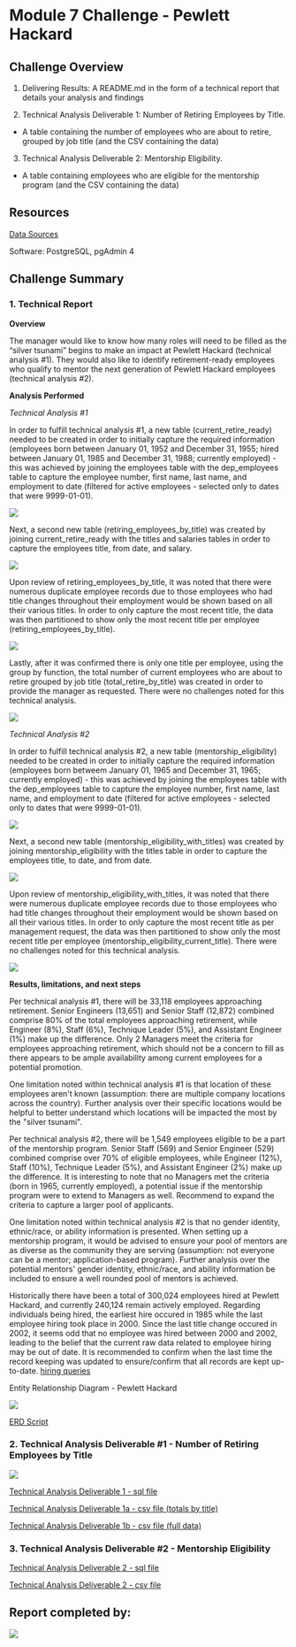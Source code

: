 # Module 7 Challenge - Pewlett Hackard

## Challenge Overview

1.  Delivering Results: A README.md in the form of a technical report that details your analysis and findings

2.  Technical Analysis Deliverable 1: Number of Retiring Employees by Title. 
- A table containing the number of employees who are about to retire, grouped by job title (and the CSV containing the data)

3.  Technical Analysis Deliverable 2: Mentorship Eligibility. 
- A table containing employees who are eligible for the mentorship program (and the CSV containing the data)

## Resources

[Data Sources](data)

Software: PostgreSQL, pgAdmin 4

## Challenge Summary

### 1. Technical Report

**Overview**

The manager would like to know how many roles will need to be filled as the “silver tsunami” begins to make an impact at Pewlett Hackard (technical analysis #1). They would also like to identify retirement-ready employees who qualify to mentor the next generation of Pewlett Hackard employees (technical analysis #2). 

**Analysis Performed**

*Technical Analysis #1*

In order to fulfill technical analysis #1, a new table (current_retire_ready) needed to be created in order to initially capture the required information (employees born between January 01, 1952 and December 31, 1955; hired between January 01, 1985 and December 31, 1988; currently employed) - this was achieved by joining the employees table with the dep_employees table to capture the employee number, first name, last name, and employment to date (filtered for active employees - selected only to dates that were 9999-01-01).

![](images/TA1_01.PNG)

Next, a second new table (retiring_employees_by_title) was created by joining current_retire_ready with the titles and salaries tables in order to capture the employees title, from date, and salary. 

![](images/TA1_02.PNG)

Upon review of retiring_employees_by_title, it was noted that there were numerous duplicate employee records due to those employees who had title changes throughout their employment would be shown based on all their various titles. In order to only capture the most recent title, the data was then partitioned to show only the most recent title per employee (retiring_employees_by_title). 

![](images/TA1_01.PNG)

Lastly, after it was confirmed there is only one title per employee, using the group by function, the total number of current employees who are about to retire grouped by job title (total_retire_by_title) was created in order to provide the manager as requested. There were no challenges noted for this technical analysis.

![](images/TA1_04.PNG)

 *Technical Analysis #2*
 
In order to fulfill technical analysis #2, a new table (mentorship_eligibility) needed to be created in order to initially capture the required information (employees born betweem January 01, 1965 and December 31, 1965; currently employed) - this was achieved by joining the employees table with the dep_employees table to capture the employee number, first name, last name, and employment to date (filtered for active employees - selected only to dates that were 9999-01-01).

![](images/TA2_01.PNG)

Next, a second new table (mentorship_eligibility_with_titles) was created by joining mentorship_eligibility with the titles table in order to capture the employees title, to date, and from date.

![](images/TA2_02.PNG)

Upon review of mentorship_eligibility_with_titles, it was noted that there were numerous duplicate employee records due to those employees who had title changes throughout their employment would be shown based on all their various titles. In order to only capture the most recent title as per management request, the data was then partitioned to show only the most recent title per employee (mentorship_eligibility_current_title). There were no challenges noted for this technical analysis.

![](images/TA2_03.PNG)

**Results, limitations, and next steps**

Per technical analysis #1, there will be 33,118 employees approaching retirement. Senior Engineers (13,651) and Senior Staff (12,872) combined comprise 80% of the total employees approaching retirement, while Engineer (8%), Staff (6%), Technique Leader (5%), and Assistant Engineer (1%) make up the difference. Only 2 Managers meet the criteria for employees approaching retirement, which should not be a concern to fill as there appears to be ample availability among current employees for a potential promotion.

One limitation noted within technical analysis #1 is that location of these employees aren't known (assumption: there are multiple company locations across the country). Further analysis over their specific locations would be helpful to better understand which locations will be impacted the most by the "silver tsunami".

Per technical analysis #2, there will be 1,549 employees eligible to be a part of the mentorship program. Senior Staff (569) and Senior Engineer (529) combined comprise over 70% of eligible employees, while Engineer (12%), Staff (10%), Technique Leader (5%), and Assistant Engineer (2%) make up the difference. It is interesting to note that no Managers met the criteria (born in 1965, currently employed), a potential issue if the mentorship program were to extend to Managers as well. Recommend to expand the criteria to capture a larger pool of applicants.

One limitation noted within technical analysis #2 is that no gender identity, ethnic/race, or ability information is presented. When setting up a mentorship program, it would be advised to ensure your pool of mentors are as diverse as the community they are serving (assumption: not everyone can be a mentor; application-based program). Further analysis over the potential mentors' gender identity, ethnic/race, and ability information be included to ensure a well rounded pool of mentors is achieved.

Historically there have been a total of 300,024 employees hired at Pewlett Hackard, and currently 240,124 remain actively employed. Regarding individuals being hired, the earliest hire occured in 1985 while the last employee hiring took place in 2000. Since the last title change occured in 2002, it seems odd that no employee was hired between 2000 and 2002, leading to the belief that the current raw data related to employee hiring may be out of date. It is recommended to confirm when the last time the record keeping was updated to ensure/confirm that all records are kept up-to-date. [hiring queries](queries/hiring.sql)

Entity Relationship Diagram - Pewlett Hackard

![](images/PW_ERD.png)

[ERD Script](queries/ERD%20script.txt)

### 2. Technical Analysis Deliverable #1 - Number of Retiring Employees by Title

![](images/about_to_retire.PNG)

[Technical Analysis Deliverable 1 - sql file](queries/tech_analysis_1.sql)

[Technical Analysis Deliverable 1a - csv file (totals by title)](data/technical_analysis_deliverable_1_totals_by_title.csv)

[Technical Analysis Deliverable 1b - csv file (full data)](data/technical_analysis_deliverable_1.csv)

### 3. Technical Analysis Deliverable #2 - Mentorship Eligibility

[Technical Analysis Deliverable 2 - sql file](queries/tech_analysis_2.sql)

[Technical Analysis Deliverable 2 - csv file](data/technical_analysis_deliverable_2.csv)

## Report completed by:
![](images/sal.PNG)
